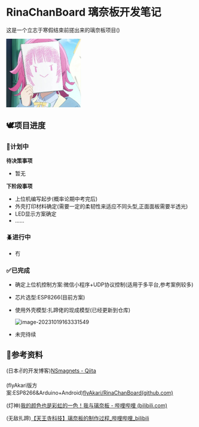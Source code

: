 # RinaChanBoard 璃奈板开发笔记
这是一个立志于寒假结束前搓出来的璃奈板项目()

<img src="./assets/1.jpg" width="200px" />

## 🕊️项目进度

### 📝计划中

**待决策事项**

- 暂无

**下阶段事项**

- 上位机编写起步(概率论期中考完后)
- 外壳打印材料确定(需要一定的柔韧性来适应不同头型,正面面板需要半透光)
- LED显示方案确定
- ......

### 🪲进行中

- 冇

### ✅已完成

- 确定上位机控制方案:微信小程序+UDP协议控制(适用于多平台,参考案例较多)

- 芯片选型:ESP8266(目前方案)

- 使用外壳模型:扎蹄佬的现成模型(已经更新到仓库)

  ![image-20231019163331549](D:\Develop\rinachan_board\RinaChanBoard\assets\2.png)

- 未完待续

## 📓参考资料

(日本✌的开发博客)[NSmagnets - Qiita](https://qiita.com/NSmagnets)

(flyAkari版方案:ESP8266&Arduino+Android)[flyAkari/RinaChanBoard(github.com)](https://github.com/flyAkari/RinaChanBoard/tree/main)

(灯神)[我的颜色也是彩虹的一色！我与璃奈板 - 哔哩哔哩 (bilibili.com)](https://www.bilibili.com/read/cv9616845/)

(无敌扎蹄)[【天王寺科技】璃奈板的制作过程_哔哩哔哩_bilibili](https://www.bilibili.com/video/BV12b4y1t746/)